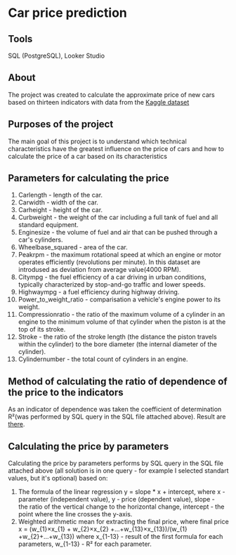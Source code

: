 # Car price prediction

## Tools

SQL (PostgreSQL), Looker Studio

## About

The project was created to calculate the approximate price of new cars based on thirteen indicators with data from the [Kaggle dataset](https://www.kaggle.com/datasets/syedfaizanalii/car-price-dataset-cleaned)

## Purposes of the project

The main goal of this project is to understand which technical characteristics have the greatest influence on the price of cars and how to calculate the price of a car based on its characteristics

## Parameters for calculating the price

1. Carlength - length of the car.
2. Carwidth - width of the car.
3. Carheight - height of the car.
4. Curbweight - the weight of the car including a full tank of fuel and all standard equipment.
5. Enginesize - the volume of fuel and air that can be pushed through a car's cylinders.
6. Wheelbase_squared - area of the car.
7. Peakrpm - the maximum rotational speed at which an engine or motor operates efficiently (revolutions per minute). In this dataset are introdused as deviation from average value(4000 RPM).
8. Citympg - the fuel efficiency of a car driving in urban conditions, typically characterized by stop-and-go traffic and lower speeds.
9. Highwaympg - a fuel efficiency during highway driving.
10. Power_to_weight_ratio - comparisation a vehicle's engine power to its weight.
11. Compressionratio - the ratio of the maximum volume of a cylinder in an engine to the minimum volume of that cylinder when the piston is at the top of its stroke.
12. Stroke - the ratio of the stroke length (the distance the piston travels within the cylinder) to the bore diameter (the internal diameter of the cylinder).
13. Cylindernumber - the total count of cylinders in an engine.
    
## Method of calculating the ratio of dependence of the price to the indicators

As an indicator of dependence was taken the coefficient of determination R²(was performed by SQL query in the SQL file attached above). Result are [there](https://lookerstudio.google.com/reporting/6731df5c-3df2-4edb-afac-855b3a060e72).

## Calculating the price by parameters

Calculating the price by parameters performs by SQL query in the SQL file attached above (all solution is in one query - for example I selected standart values, but it's optional) based on:
1. The formula of the linear regression у = slope * x + intercept, where x - parameter (independent value), 
y - price (dependent value), slope - the ratio of the vertical change to the horizontal change, intercept - the point where the line crosses the y-axis.
2. Weighted arithmetic mean for extracting the final price, where final price x = (w_{1}×x_{1} + w_{2}×x_{2} +...+w_{13}×x_{13})/(w_{1} +w_{2}+...+w_{13})
where x_{1-13} - result of the first formula for each parameters, w_{1-13} - R² for each parameter.

